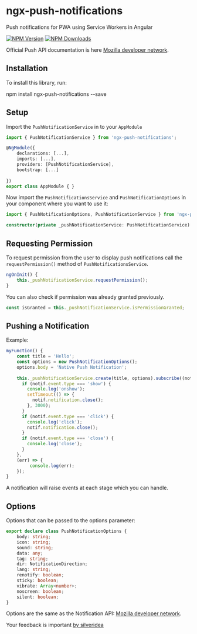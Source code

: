 # ngx-push-notifications

Push notifications for PWA using Service Workers in Angular

[![NPM Version](https://img.shields.io/npm/v/ngx-push-notifications.svg)](https://www.npmjs.com/package/ngx-push-notifications)
[![NPM Downloads](https://img.shields.io/npm/dt/ngx-push-notifications.svg)](https://www.npmjs.com/package/ngx-push-notifications)

Official Push API documentation is here [Mozilla developer network](https://developer.mozilla.org/en-US/docs/Web/API/Push_API).

## Installation

To install this library, run:

npm install ngx-push-notifications --save


## Setup

Import the `PushNotificationService` in to your `AppModule`

```ts
import { PushNotificationService } from 'ngx-push-notifications';

@NgModule({
	declarations: [...],
    imports: [...],    
    providers: [PushNotificationService],
	bootstrap: [...]
	
})
export class AppModule { }
```

Now import the `PushNotificationsService` and `PushNotificationOptions` in your component where you want to use it: 

```ts
import { PushNotificationOptions, PushNotificationService } from 'ngx-push-notifications';

constructor(private _pushNotificationService: PushNotificationService) { }
```

## Requesting Permission

To request permission from the user to display push notifications call the `requestPermission()` method of `PushNotificationsService`.
```ts
ngOnInit() {
	this._pushNotificationService.requestPermission();
}
```
You can also check if permission was already granted previously.
```ts
const isGranted = this._pushNotificationService.isPermissionGranted;
```

## Pushing a Notification

Example:

```ts
myFunction() {
    const title = 'Hello';
    const options = new PushNotificationOptions();
    options.body = 'Native Push Notification';
    
    this._pushNotificationService.create(title, options).subscribe((notif) => {    
      if (notif.event.type === 'show') {
        console.log('onshow');
        setTimeout(() => {
          notif.notification.close();
        }, 3000);
      }
      if (notif.event.type === 'click') {
        console.log('click');
        notif.notification.close();
      }
      if (notif.event.type === 'close') {
        console.log('close');
      }
    },
    (err) => {
         console.log(err);
    });
}
```
A notification will raise events at each stage which you can handle.

## Options

Options that can be passed to the options parameter: 

```ts
export declare class PushNotificationOptions {
    body: string;
    icon: string;
    sound: string;
    data: any;
    tag: string;
    dir: NotificationDirection;
    lang: string;
    renotify: boolean;
    sticky: boolean;
    vibrate: Array<number>;
    noscreen: boolean;
    silent: boolean;
}
```

Options are the same as the Notification API:
[Mozilla developer network](https://developer.mozilla.org/en-US/docs/Web/API/Notification).


Your feedback is important
[by silveridea](http://www.silveridea.net/?utm_source=github&utm_campaign=link2)